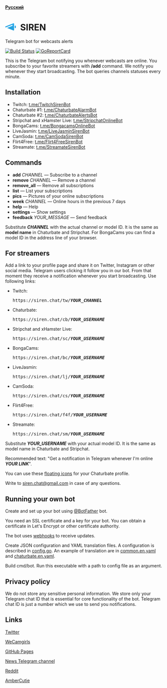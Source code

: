 __[Русский](README-ru.md)__

<img src="docs/icons/siren-dia.svg" height="23">&ensp;SIREN
===========================================================
Telegram bot for webcasts alerts

[![Build Status](https://travis-ci.org/bcmk/siren.png)](https://travis-ci.org/bcmk/siren)
[![GoReportCard](https://goreportcard.com/badge/bcmk/siren)](https://goreportcard.com/report/bcmk/siren)

This is the Telegram bot notifying you whenever webcasts are online.
You subscribe to your favorite streamers with __/add__ command.
We notify you whenever they start broadcasting.
The bot queries channels statuses every minute.

Installation
------------

* Twitch: [t.me/TwitchSirenBot](https://t.me/TwitchSirenBot)
* Chaturbate #1: [t.me/ChaturbateAlarmBot](https://t.me/ChaturbateAlarmBot)
* Chaturbate #2: [t.me/ChaturbateAlertsBot](https://t.me/ChaturbateAlertsBot)
* Stripchat and xHamster Live: [t.me/StripchatOnlineBot](https://t.me/StripchatOnlineBot)
* BongaCams: [t.me/BongacamsOnlineBot](https://t.me/BongacamsOnlineBot)
* LiveJasmin: [t.me/LiveJasminSirenBot](https://t.me/LiveJasminSirenBot)
* CamSoda: [t.me/CamSodaSirenBot](https://t.me/CamSodaSirenBot)
* Flirt4Free: [t.me/Flirt4FreeSirenBot](https://t.me/Flirt4FreeSirenBot)
* Streamate: [t.me/StreamateSirenBot](https://t.me/StreamateSirenBot)

Commands
--------

* __add__ _CHANNEL_ — Subscribe to a channel
* __remove__ _CHANNEL_ — Remove a channel
* __remove_all__ — Remove all subscriptions
* __list__ — List your subscriptions
* __pics__ — Pictures of your online subscriptions
* __week__ _CHANNEL_ — Online hours in the previous 7 days
* __help__ — Help
* __settings__ — Show settings
* __feedback__ _YOUR_MESSAGE_ — Send feedback

Substitute ___CHANNEL___ with the actual channel or model ID.
It is the same as __model name__ in Chaturbate and Stripchat.
For BongaCams you can find a model ID in the address line of your browser.

For streamers
-------------

Add a link to your profile page and share it on Twitter, Instagram or other social media.
Telegram users clicking it follow you in our bot.
From that moment they receive a notification whenever you start broadcasting.
Use following links:

* Twitch:  
  <pre>https://siren.chat/tw/<b><i>YOUR_CHANNEL</i></b></pre>
* Chaturbate:  
  <pre>https://siren.chat/cb/<b><i>YOUR_USERNAME</i></b></pre>
* Stripchat and xHamster Live:  
  <pre>https://siren.chat/sc/<b><i>YOUR_USERNAME</i></b></pre>
* BongaCams:  
  <pre>https://siren.chat/bc/<b><i>YOUR_USERNAME</i></b></pre>
* LiveJasmin:  
  <pre>https://siren.chat/lj/<b><i>YOUR_USERNAME</i></b></pre>
* CamSoda:  
  <pre>https://siren.chat/cs/<b><i>YOUR_USERNAME</i></b></pre>
* Flirt4Free:  
  <pre>https://siren.chat/f4f/<b><i>YOUR_USERNAME</i></b></pre>
* Streamate:  
  <pre>https://siren.chat/sm/<b><i>YOUR_USERNAME</i></b></pre>

Substitute ___YOUR_USERNAME___ with your actual model ID.
It is the same as model name in Chaturbate and Stripchat.

Recommended text: "Get a notification in Telegram whenever I'm online ___YOUR LINK___".

You can use these [floating icons](https://siren.chat/chic) for your Chaturbate profile.

Write to siren.chat@gmail.com in case of any questions.

Running your own bot
--------------------

Create and set up your bot using [@BotFather](https://telegram.me/BotFather) bot.

You need an SSL certificate and a key for your bot.
You can obtain a certificate in Let's Encrypt or other certificate authority.

The bot uses [webhooks](https://core.telegram.org/bots/webhooks) to receive updates.

Create JSON configuration and YAML translation files.
A configuration is described in [config.go](https://github.com/bcmk/siren/tree/master/cmd/bot/config.go).
An example of translation are in [common.en.yaml](https://github.com/bcmk/siren/tree/master/res/translations/common.en.yaml) and [chaturbate.en.yaml](https://github.com/bcmk/siren/tree/master/res/translations/chaturbate.en.yaml).

Build cmd/bot. Run this executable with a path to config file as an argument.

Privacy policy
--------------

We do not store any sensitive personal information.
We store only your Telegram chat ID that is essential for core functionality of the bot.
Telegram chat ID is just a number which we use to send you notifications.

Links
-----

[Twitter](https://twitter.com/siren_tlg)

[WeCamgirls](https://www.wecamgirls.com/users/sirenbot)

[GitHub Pages](https://siren.chat)

[News Telegram channel](https://t.me/siren_telegram_bot)

[Reddit](https://www.reddit.com/user/siren_tlg)

[AmberCutie](https://www.ambercutie.com/forums/members/siren.53143/)
